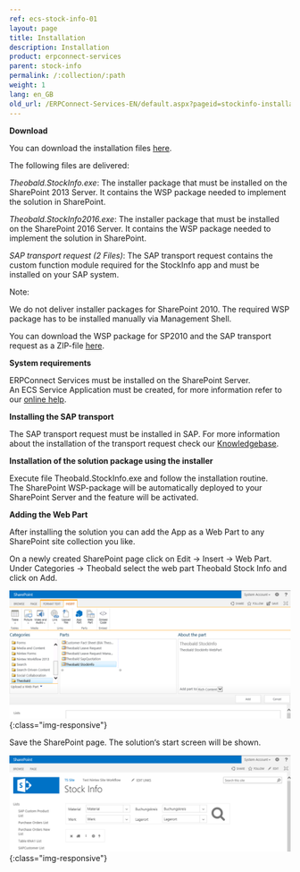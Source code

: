 ```yaml
---
ref: ecs-stock-info-01
layout: page
title: Installation
description: Installation
product: erpconnect-services
parent: stock-info
permalink: /:collection/:path
weight: 1
lang: en_GB
old_url: /ERPConnect-Services-EN/default.aspx?pageid=stockinfo-installation
---
```


**Download**

You can download the installation files [here](https://my.theobald-software.com/files/ECS/Theobald.StockInfo.zip). 

The following files are delivered: 

*Theobald.StockInfo.exe*: The installer package that must be installed on the SharePoint 2013 Server. It contains the WSP package needed to implement the solution in SharePoint.

*Theobald.StockInfo2016.exe*: The installer package that must be installed on the SharePoint 2016 Server. It contains the WSP package needed to implement the solution in SharePoint.
  
*SAP transport  request (2 Files)*: The SAP transport request contains the custom function module required for the StockInfo app and must be installed on your SAP system.

Note:

We do not deliver installer packages for SharePoint 2010. The required WSP package has to be installed manually via Management Shell. 

You can download the WSP package for SP2010 and the SAP transport request as a ZIP-file [here](https://my.theobald-software.com/files/ECS/Theobald.StockInfoSP2010.zip).

**System requirements** 

ERPConnect Services must be installed on the SharePoint Server.<br>
An ECS Service Application must be created, for more information refer to our [online help](../../ecs/configuration/creating-an-ecs-service-app).

**Installing the SAP transport** 

The SAP transport request must be installed in SAP. For more information about the installation of the transport request check our [Knowledgebase](https://my.theobald-software.com/index.php?/Knowledgebase/Article/View/68/0/how-to-import-an-sap-transport-request-with-the-transport-management-system-stms).

**Installation of the solution package using the installer** 

Execute file Theobald.StockInfo.exe and follow the installation routine. <br>
The SharePoint WSP-package will be automatically deployed to your SharePoint Server and the feature will be activated. 


**Adding the Web Part** 

After installing the solution you can add the App as a Web Part to any SharePoint site collection you like.

On a newly created SharePoint page click on Edit -> Insert -> Web Part. Under Categories -> Theobald select the web part Theobald Stock Info and click on Add.

![ECS-BIA-StockInfo7](/img/content/ECS-BIA-StockInfo7.png){:class="img-responsive"}

Save the SharePoint page. The solution‘s start screen will be shown. 

![ECS-BIA-StockInfo8](/img/content/ECS-BIA-StockInfo8.png){:class="img-responsive"}

